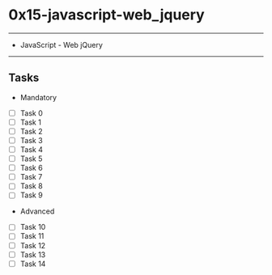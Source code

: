 # 0x15-javascript-web_jquery

---
* JavaScript - Web jQuery
---
## Tasks
* Mandatory
- [ ] Task 0
- [ ] Task 1
- [ ] Task 2
- [ ] Task 3
- [ ] Task 4
- [ ] Task 5
- [ ] Task 6
- [ ] Task 7
- [ ] Task 8
- [ ] Task 9
* Advanced
- [ ] Task 10
- [ ] Task 11
- [ ] Task 12
- [ ] Task 13
- [ ] Task 14
